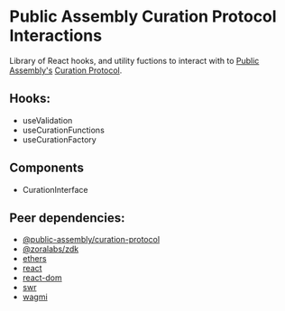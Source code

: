 # Public Assembly Curation Protocol Interactions
Library of React hooks, and utility fuctions to interact with to [Public Assembly's](https://www.public---assembly.com/) [Curation Protocol](https://github.com/public-assembly/curation-protocol).

## Hooks:
- useValidation
- useCurationFunctions
- useCurationFactory

## Components
- CurationInterface

## Peer dependencies:
- [@public-assembly/curation-protocol](https://github.com/public-assembly/curation-protocol)
- [@zoralabs/zdk](https://github.com/ourzora/zdk)
- [ethers](https://docs.ethers.io/v5/)
- [react](https://github.com/facebook/react)
- [react-dom](https://github.com/facebook/react/tree/main/packages/react-dom)
- [swr](https://swr.vercel.app/)
- [wagmi](https://wagmi.sh/)
